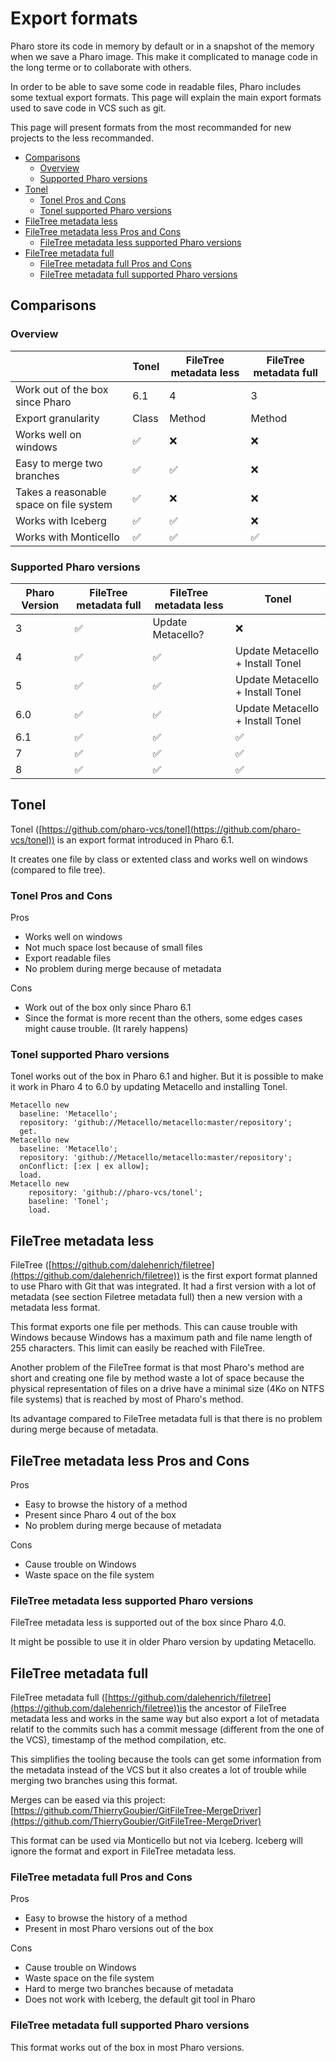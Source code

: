 # Export formats

Pharo store its code in memory by default or in a snapshot of the memory when we save a Pharo image. This make it complicated to manage code in the long terme or to collaborate with others.

In order to be able to save some code in readable files, Pharo includes some textual export formats. This page will explain the main export formats used to save code in VCS such as git.

This page will present formats from the most recommanded for new projects to the less recommanded.

- [Comparisons](#comparisons)
  * [Overview](#overview)
  * [Supported Pharo versions](#supported-pharo-versions)
- [Tonel](#tonel)
  * [Tonel Pros and Cons](#tonel-pros-and-cons)
  * [Tonel supported Pharo versions](#tonel-supported-pharo-versions)
- [FileTree metadata less](#filetree-metadata-less)
- [FileTree metadata less Pros and Cons](#filetree-metadata-less-pros-and-cons)
  * [FileTree metadata less supported Pharo versions](#filetree-metadata-less-supported-pharo-versions)
- [FileTree metadata full](#filetree-metadata-full)
  * [FileTree metadata full Pros and Cons](#filetree-metadata-full-pros-and-cons)
  * [FileTree metadata full supported Pharo versions](#filetree-metadata-full-supported-pharo-versions)


## Comparisons

### Overview 

|| Tonel | FileTree metadata less | FileTree metadata full |
| ------------- | ------------- |------------- |------------- |
| Work out of the box since Pharo | 6.1 | 4 | 3 |
| Export granularity | Class | Method | Method |
| Works well on windows | :white_check_mark: | :x: | :x: |
| Easy to merge two branches | :white_check_mark: | :white_check_mark: | :x: |
| Takes a reasonable space on file system | :white_check_mark: | :x: | :x: |
| Works with Iceberg | :white_check_mark: | :white_check_mark: | :x: |
| Works with Monticello | :white_check_mark: | :white_check_mark: | :white_check_mark: |

### Supported Pharo versions

| Pharo Version | FileTree metadata full | FileTree metadata less | Tonel |
| ------------- | ------------- |------------- |------------- |
3 |  :white_check_mark: | Update Metacello? | :x: |
4 |  :white_check_mark: |  :white_check_mark: | Update Metacello + Install Tonel |
5 |  :white_check_mark: |  :white_check_mark: | Update Metacello + Install Tonel |
6.0 |  :white_check_mark: |  :white_check_mark: | Update Metacello + Install Tonel |
6.1 | :white_check_mark: | :white_check_mark: | :white_check_mark: |
7 | :white_check_mark: | :white_check_mark: | :white_check_mark: |
8 | :white_check_mark: | :white_check_mark: | :white_check_mark: |

## Tonel 

Tonel ([https://github.com/pharo-vcs/tonel](https://github.com/pharo-vcs/tonel)) is an export format introduced in Pharo 6.1. 

It creates one file by class or extented class and works well on windows (compared to file tree).

### Tonel Pros and Cons

Pros
- Works well on windows 
- Not much space lost because of small files
- Export readable files
- No problem during merge because of metadata

Cons
- Work out of the box only since Pharo 6.1
- Since the format is more recent than the others, some edges cases might cause trouble. (It rarely happens)

### Tonel supported Pharo versions

Tonel works out of the box in Pharo 6.1 and higher. But it is possible to make it work in Pharo 4 to 6.0 by updating Metacello and installing Tonel.

```Smalltalk
Metacello new
  baseline: 'Metacello';
  repository: 'github://Metacello/metacello:master/repository';
  get.
Metacello new
  baseline: 'Metacello';
  repository: 'github://Metacello/metacello:master/repository';
  onConflict: [:ex | ex allow];
  load.
Metacello new 
	repository: 'github://pharo-vcs/tonel';
	baseline: 'Tonel';
	load.
```

## FileTree metadata less 

FileTree ([https://github.com/dalehenrich/filetree](https://github.com/dalehenrich/filetree)) is the first export format planned to use Pharo with Git that was integrated. It had a first version with a lot of metadata (see section Filetree metadata full) then a new version with a metadata less format. 

This format exports one file per methods. This can cause trouble with Windows because Windows has a maximum path and file name length of 255 characters. This limit can easily be reached with FileTree. 

Another problem of the FileTree format is that most Pharo's method are short and creating one file by method waste a lot of space because the physical representation of files on a drive have a minimal size (4Ko on NTFS file systems) that is reached by most of Pharo's method. 

Its advantage compared to FileTree metadata full is that there is no problem during merge because of metadata.

## FileTree metadata less Pros and Cons 

Pros
- Easy to browse the history of a method
- Present since Pharo 4 out of the box
- No problem during merge because of metadata

Cons
- Cause trouble on Windows
- Waste space on the file system

### FileTree metadata less supported Pharo versions

FileTree metadata less is supported out of the box since Pharo 4.0. 

It might be possible to use it in older Pharo version by updating Metacello.

## FileTree metadata full

FileTree metadata full ([https://github.com/dalehenrich/filetree](https://github.com/dalehenrich/filetree))is the ancestor of FileTree metadata less and works in the same way but also export a lot of metadata relatif to the commits such has a commit message (different from the one of the VCS), timestamp of the method compilation, etc.

This simplifies the tooling because the tools can get some information from the metadata instead of the VCS but it also creates a lot of trouble while merging two branches using this format.

Merges can be eased via this project: [https://github.com/ThierryGoubier/GitFileTree-MergeDriver](https://github.com/ThierryGoubier/GitFileTree-MergeDriver)

This format can be used via Monticello but not via Iceberg. Iceberg will ignore the format and export in FileTree metadata less.

### FileTree metadata full Pros and Cons

Pros
- Easy to browse the history of a method
- Present in most Pharo versions out of the box

Cons
- Cause trouble on Windows
- Waste space on the file system
- Hard to merge two branches because of metadata
- Does not work with Iceberg, the default git tool in Pharo

### FileTree metadata full supported Pharo versions

This format works out of the box in most Pharo versions.
